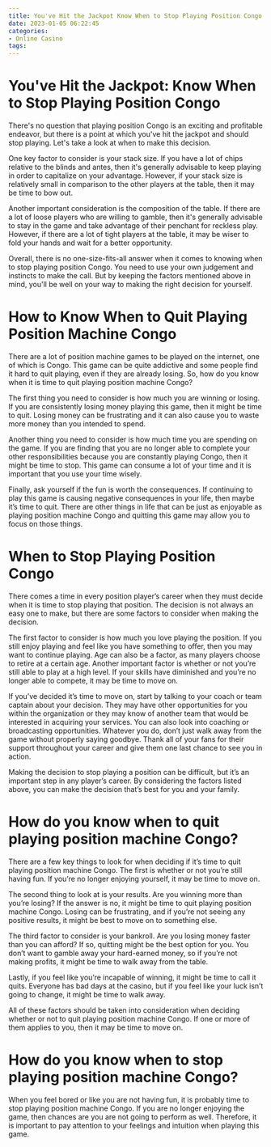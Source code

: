 ```yaml
---
title: You've Hit the Jackpot Know When to Stop Playing Position Congo
date: 2023-01-05 06:22:45
categories:
- Online Casino
tags:
---
```



#  You've Hit the Jackpot: Know When to Stop Playing Position Congo

There's no question that playing position Congo is an exciting and profitable endeavor, but there is a point at which you've hit the jackpot and should stop playing. Let's take a look at when to make this decision.

One key factor to consider is your stack size. If you have a lot of chips relative to the blinds and antes, then it's generally advisable to keep playing in order to capitalize on your advantage. However, if your stack size is relatively small in comparison to the other players at the table, then it may be time to bow out.

Another important consideration is the composition of the table. If there are a lot of loose players who are willing to gamble, then it's generally advisable to stay in the game and take advantage of their penchant for reckless play. However, if there are a lot of tight players at the table, it may be wiser to fold your hands and wait for a better opportunity.

Overall, there is no one-size-fits-all answer when it comes to knowing when to stop playing position Congo. You need to use your own judgement and instincts to make the call. But by keeping the factors mentioned above in mind, you'll be well on your way to making the right decision for yourself.

#  How to Know When to Quit Playing Position Machine Congo

There are a lot of position machine games to be played on the internet, one of which is Congo. This game can be quite addictive and some people find it hard to quit playing, even if they are already losing. So, how do you know when it is time to quit playing position machine Congo?

The first thing you need to consider is how much you are winning or losing. If you are consistently losing money playing this game, then it might be time to quit. Losing money can be frustrating and it can also cause you to waste more money than you intended to spend.

Another thing you need to consider is how much time you are spending on the game. If you are finding that you are no longer able to complete your other responsibilities because you are constantly playing Congo, then it might be time to stop. This game can consume a lot of your time and it is important that you use your time wisely.

Finally, ask yourself if the fun is worth the consequences. If continuing to play this game is causing negative consequences in your life, then maybe it’s time to quit. There are other things in life that can be just as enjoyable as playing position machine Congo and quitting this game may allow you to focus on those things.

#  When to Stop Playing Position Congo

There comes a time in every position player’s career when they must decide when it is time to stop playing that position. The decision is not always an easy one to make, but there are some factors to consider when making the decision.

The first factor to consider is how much you love playing the position. If you still enjoy playing and feel like you have something to offer, then you may want to continue playing. Age can also be a factor, as many players choose to retire at a certain age. Another important factor is whether or not you’re still able to play at a high level. If your skills have diminished and you’re no longer able to compete, it may be time to move on.

If you’ve decided it’s time to move on, start by talking to your coach or team captain about your decision. They may have other opportunities for you within the organization or they may know of another team that would be interested in acquiring your services. You can also look into coaching or broadcasting opportunities. Whatever you do, don’t just walk away from the game without properly saying goodbye. Thank all of your fans for their support throughout your career and give them one last chance to see you in action.

Making the decision to stop playing a position can be difficult, but it’s an important step in any player’s career. By considering the factors listed above, you can make the decision that’s best for you and your family.

#  How do you know when to quit playing position machine Congo?

There are a few key things to look for when deciding if it’s time to quit playing position machine Congo. The first is whether or not you’re still having fun. If you’re no longer enjoying yourself, it may be time to move on.

The second thing to look at is your results. Are you winning more than you’re losing? If the answer is no, it might be time to quit playing position machine Congo. Losing can be frustrating, and if you’re not seeing any positive results, it might be best to move on to something else.

The third factor to consider is your bankroll. Are you losing money faster than you can afford? If so, quitting might be the best option for you. You don’t want to gamble away your hard-earned money, so if you’re not making profits, it might be time to walk away from the table.

Lastly, if you feel like you’re incapable of winning, it might be time to call it quits. Everyone has bad days at the casino, but if you feel like your luck isn’t going to change, it might be time to walk away.

All of these factors should be taken into consideration when deciding whether or not to quit playing position machine Congo. If one or more of them applies to you, then it may be time to move on.

#  How do you know when to stop playing position machine Congo?

When you feel bored or like you are not having fun, it is probably time to stop playing position machine Congo. If you are no longer enjoying the game, then chances are you are not going to perform as well. Therefore, it is important to pay attention to your feelings and intuition when playing this game.